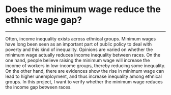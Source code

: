 # Does the minimum wage reduce the ethnic wage gap?
----
Often, income inequality exists across ethnical groups. Minimum wages have long been seen as an important part of public policy to deal with poverty and this kind of inequality. Opinions are varied on whether the minimum wage actually reduces income inequality between races. On the one hand, people believe raising the minimum wage will increase the income of workers in low-income groups, thereby reducing some inequality. On the other hand, there are evidences show the rise in minimum wage can lead to higher unemployment, and thus increase inequality among ethnical groups. In this project, I want to verify whether the minimum wage reduces the income gap between races.
